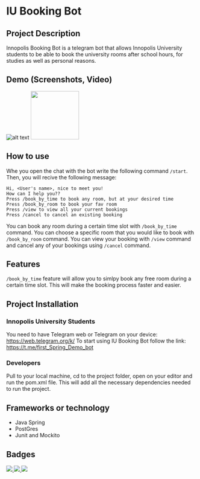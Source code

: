 # IU Booking Bot


## Project Description
Innopolis Booking Bot is a telegram bot that allows Innopolis University students to be able to book the university rooms after school hours, for studies as well as personal reasons.

## Demo (Screenshots, Video)
![alt text](https://drive.google.com/file/d/1TMUWXPdErn6wV0DT0avXCEm6GNi6LpuU/view?usp=drive_link)
<img src="https://drive.google.com/file/d/1TMUWXPdErn6wV0DT0avXCEm6GNi6LpuU/view?usp=sharing" width="128"/>

## How to use
Whe you open the chat with the bot write the following command ```/start```.
Then, you will recive the following message:
```
Hi, <User's name>, nice to meet you! 
How can I help you??
Press /book_by_time to book any room, but at your desired time
Press /book_by_room to book your fav room
Press /view to view all your current bookings
Press /cancel to cancel an existing booking
```
You can book any room during a certain time slot with ```/book_by_time``` command.
You can choose a specific room that you would like to book with ```/book_by_room``` command.
You can view your booking with ```/view``` command and cancel any of your bookings using ```/cancel``` command.

## Features
```/book_by_time``` feature will allow you to simlpy book any free room during a certain time slot. This will make the booking process faster and easier.

## Project Installation
### Innopolis University Students
You need to have Telegram web or Telegram on your device: https://web.telegram.org/k/
To start using IU Booking Bot follow the link: https://t.me/first_Spring_Demo_bot

### Developers
Pull to your local machine, cd to the project folder, open on your editor and run the pom.xml file. This will add all the necessary dependencies needed to run the project.

## Frameworks or technology
- Java Spring
- PostGres
- Junit and Mockito

## Badges

<a href="https://java.com"><img src="https://img.shields.io/static/v1?label=Java&message=17&color=blue" />
<a href="https://startspring.io"><img src="https://img.shields.io/static/v1?label=spring&message=3.1.1&color=blue" />
<a href="https://t.me/ubb"><img src="https://img.shields.io/static/v1?label=status&message=alpha (MVP) &color=green" />

